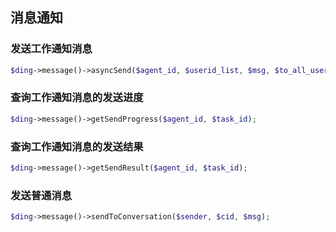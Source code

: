 ## 消息通知

### 发送工作通知消息
```php
$ding->message()->asyncSend($agent_id, $userid_list, $msg, $to_all_user, $dept_id_list);
```

### 查询工作通知消息的发送进度
```php
$ding->message()->getSendProgress($agent_id, $task_id);
```

### 查询工作通知消息的发送结果
```php
$ding->message()->getSendResult($agent_id, $task_id);
```

### 发送普通消息
```php
$ding->message()->sendToConversation($sender, $cid, $msg);
```